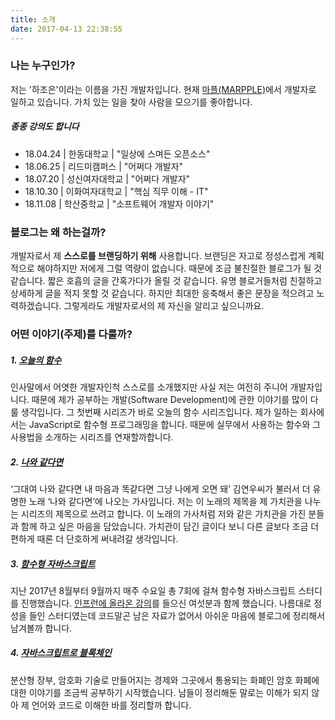 ```yaml
---
title: 소개
date: 2017-04-13 22:38:55
---
```

### 나는 누구인가?
저는 '하조은'이라는 이름을 가진 개발자입니다. 현재 [마플(MARPPLE)](https://www.marpple.com)에서 개발자로 일하고 있습니다. 가치 있는 일을 찾아 사람을 모으기를 좋아합니다.
##### 종종 강의도 합니다
- 18.04.24 | 한동대학교 | "일상에 스며든 오픈소스"
- 18.06.25 | 리드미캠퍼스 | "어쩌다 개발자"
- 18.07.20 | 성신여자대학교 | "어쩌다 개발자"
- 18.10.30 | 이화여자대학교 | "핵심 직무 이해 - IT"
- 18.11.08 | 학산중학교 | "소프트웨어 개발자 이야기"

### 블로그는 왜 하는걸까?
개발자로서 제 __스스로를 브랜딩하기 위해__ 사용합니다. 브랜딩은 자고로 정성스럽게 계획적으로 해야하지만 저에게 그럴 역량이 없습니다. 때문에 조금 불친절한 블로그가 될 것 같습니다. 짧은 호흡의 글을 간혹가다가 올릴 것 같습니다. 유명 블로거들처럼 친절하고 상세하게 글을 적지 못할 것 같습니다. 하지만 최대한 응축해서 좋은 문장을 적으려고 노력하겠습니다. 그렇게라도 개발자로서의 제 자신을 알리고 싶으니까요.


### 어떤 이야기(주제)를 다룰까?
##### 1. [오늘의 함수](/tags/오늘의-함수)
인사말에서 어엿한 개발자인척 스스로를 소개했지만 사실 저는 여전히 주니어 개발자입니다. 때문에 제가 공부하는 개발(Software Development)에 관한 이야기를 많이 다룰 생각입니다. 그 첫번째 시리즈가 바로 오늘의 함수 시리즈입니다. 제가 일하는 회사에서는 JavaScript로 함수형 프로그래밍을 합니다. 때문에 실무에서 사용하는 함수와 그 사용법을 소개하는 시리즈를 연재할까합니다.

##### 2. [나와 같다면](/tags/나와-같다면)
‘그대여 나와 같다면 내 마음과 똑같다면 그냥 나에게 오면 돼’ 김연우씨가 불러서 더 유명한 노래 ‘나와 같다면’에 나오는 가사입니다. 저는 이 노래의 제목을 제 가치관을 나누는 시리즈의 제목으로 쓰려고 합니다. 이 노래의 가사처럼 저와 같은 가치관을 가진 분들과 함께 하고 싶은 마음을 담았습니다. 가치관이 담긴 글이다 보니 다른 글보다 조금 더 편하게 때론 더 단호하게 써내려갈 생각입니다.

##### 3. [함수형 자바스크립트](/tags/함수형-자바스크립트)
지난 2017년 8월부터 9월까지 매주 수요일 총 7회에 걸쳐 함수형 자바스크립트 스터디를 진행했습니다. [인프런에 올라온 강의](https://www.inflearn.com/course/함수형-프로그래밍/)를 들으신 여섯분과 함께 했습니다. 나름대로 정성을 들인 스터디였는데 코드말곤 남은 자료가 없어서 아쉬운 마음에 블로그에 정리해서 남겨볼까 합니다.

##### 4. [자바스크립트로 블록체인](/tags/블록체인)
분산형 장부, 암호화 기술로 만들어지는 경제와 그곳에서 통용되는 화폐인 암호 화폐에 대한 이야기를 조금씩 공부하기 시작했습니다. 남들이 정리해둔 말로는 이해가 되지 않아 제 언어와 코드로 이해한 바를 정리할까 합니다.